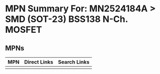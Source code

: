 



# MPN Summary For: MN2524184A > SMD (SOT-23) BSS138 N-Ch. MOSFET

## MPNs
  

|MPN|Direct Links|Search Links|
| :--- | :--- | :--- |
||||
